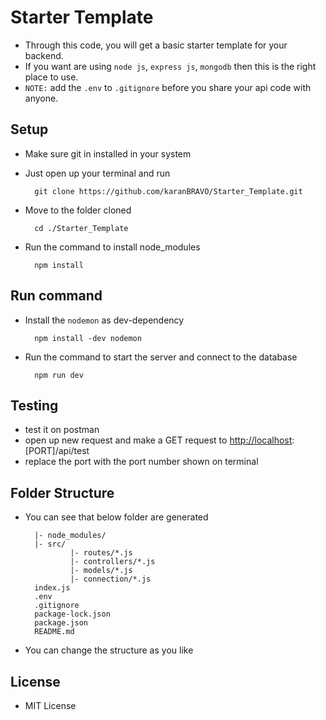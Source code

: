 # Starter Template

- Through this code, you will get a basic starter template for your backend.
- If you want are using `node js`, `express js`, `mongodb` then this is the right place to use.
- `NOTE:` add the `.env` to `.gitignore` before you share your api code with anyone.

## Setup

- Make sure git in installed in your system
- Just open up your terminal and run

        git clone https://github.com/karanBRAVO/Starter_Template.git

- Move to the folder cloned

        cd ./Starter_Template

- Run the command to install node_modules

        npm install

## Run command

- Install the `nodemon` as dev-dependency

        npm install -dev nodemon

- Run the command to start the server and connect to the database

        npm run dev

## Testing

- test it on postman
- open up new request and make a GET request to <http://localhost>:[PORT]/api/test
- replace the port with the port number shown on terminal

## Folder Structure

- You can see that below folder are generated

        |- node_modules/
        |- src/
                |- routes/*.js
                |- controllers/*.js
                |- models/*.js
                |- connection/*.js
        index.js
        .env
        .gitignore
        package-lock.json
        package.json
        README.md

- You can change the structure as you like

## License

- MIT License
